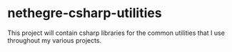 # nethegre-csharp-utilities

This project will contain csharp libraries for the common utilities that I use throughout my various projects.
